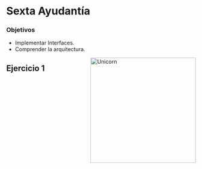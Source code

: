 # Sexta Ayudantía

### Objetivos

* Implementar Interfaces.
* Comprender la arquitectura.

<img align="right" width=280px alt="Unicorn" src="https://media.tenor.com/V0OhYaTPcv8AAAAi/sleeping-wingman.gif" />

## Ejercicio 1

